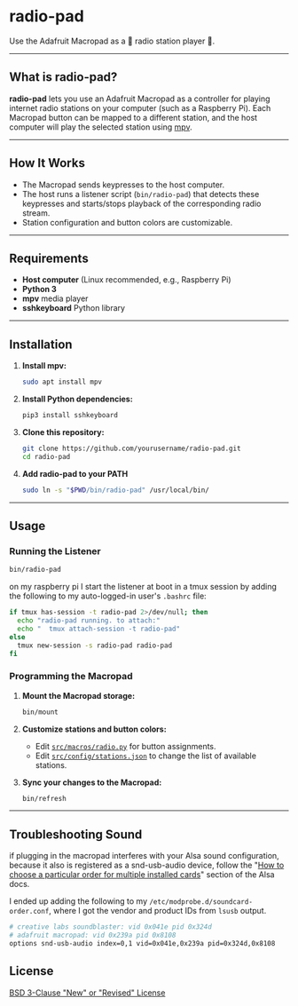 # radio-pad

Use the Adafruit Macropad as a 🎵 radio station player 🎵.

---

## What is radio-pad?

**radio-pad** lets you use an Adafruit Macropad as a controller for playing internet radio stations on your computer (such as a Raspberry Pi). Each Macropad button can be mapped to a different station, and the host computer will play the selected station using [mpv](https://mpv.io/).

---

## How It Works

- The Macropad sends keypresses to the host computer.
- The host runs a listener script (`bin/radio-pad`) that detects these keypresses and starts/stops playback of the corresponding radio stream.
- Station configuration and button colors are customizable.

---

## Requirements

- **Host computer** (Linux recommended, e.g., Raspberry Pi)
- **Python 3**
- **mpv** media player
- **sshkeyboard** Python library

---

## Installation

1. **Install mpv:**

   ```sh
   sudo apt install mpv
   ```

2. **Install Python dependencies:**

   ```sh
   pip3 install sshkeyboard
   ```

3. **Clone this repository:**

   ```sh
   git clone https://github.com/yourusername/radio-pad.git
   cd radio-pad
   ```

4. **Add radio-pad to your PATH**

    ```sh
    sudo ln -s "$PWD/bin/radio-pad" /usr/local/bin/
    ```

---

## Usage

### Running the Listener

```sh
bin/radio-pad
```

on my raspberry pi I start the listener at boot in a tmux session by adding the following to my auto-logged-in user's `.bashrc` file:

```sh
if tmux has-session -t radio-pad 2>/dev/null; then
  echo "radio-pad running. to attach:"
  echo "  tmux attach-session -t radio-pad"
else
  tmux new-session -s radio-pad radio-pad
fi
```

### Programming the Macropad

1. **Mount the Macropad storage:**

   ```sh
   bin/mount
   ```

2. **Customize stations and button colors:**

   - Edit [`src/macros/radio.py`](./src/macros/radio.py) for button assignments.
   - Edit [`src/config/stations.json`](./src/config/stations.json) to change the list of available stations.

3. **Sync your changes to the Macropad:**

   ```sh
   bin/refresh
   ```

---

## Troubleshooting Sound

if plugging in the macropad interferes with your Alsa sound configuration, because it also is registered as a snd-usb-audio device, follow the "[How to choose a particular order for multiple installed cards](https://alsa.opensrc.org/MultipleCards#The_newer_.22slots.3D.22_method)" section of the Alsa docs. 

I ended up adding the following to my `/etc/modprobe.d/soundcard-order.conf`, where I got the vendor and product IDs from `lsusb` output.

```sh
# creative labs soundblaster: vid 0x041e pid 0x324d 
# adafruit macropad: vid 0x239a pid 0x8108
options snd-usb-audio index=0,1 vid=0x041e,0x239a pid=0x324d,0x8108
```

## License

[BSD 3-Clause "New" or "Revised" License](./LICENSE)
